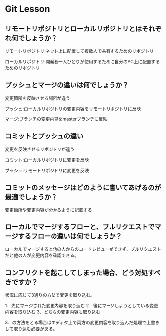 # Git Lesson

## リモートリポジトリとローカルリポジトリとはそれぞれ何でしょうか？

リモートリポジトリ:ネット上に配置して複数人で共有するためのリポジトリ

ローカルリポジトリ:開発者一人ひとりが使用するために自分のPC上に配置するためのリポジトリ

## プッシュとマージの違いは何でしょうか？

変更箇所を反映させる場所が違う

プッシュ:ローカルリポジトリの変更内容をリモートリポジトリに反映

マージ:ブランチの変更内容をmasterブランチに反映

## コミットとプッシュの違い

変更を反映させるリポジトリが違う

コミット:ローカルリポジトリに変更を反映

プッシュ:リモートリポジトリに変更を反映

## コミットのメッセージはどのように書いてあげるのが最適でしょうか？

変更箇所や変更内容が分かるように記載する

## ローカルでマージするフローと、プルリクエストでマージするフローの違いは何でしょうか？

ローカルでマージすると他の人からのコードレビューができず、プルリクエストだと他の人が変更内容を確認できる。

## コンフリクトを起こしてしまった場合、どう対処すべきですか？

状況に応じて3通りの方法で変更を取り込む。

1．先にマージされた変更内容を取り込む
2．後にマージしようとしている変更内容を取り込む
3．どちらの変更内容も取り込む

3．の方法をとる場合はエディタ上で両方の変更内容を取り込んだ処理で上書きして取り込む必要がある。